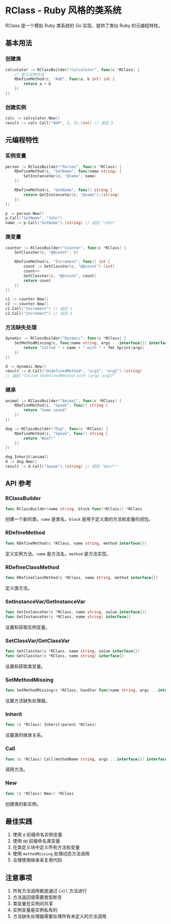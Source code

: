 # RClass - Ruby 风格的类系统

RClass 是一个模拟 Ruby 类系统的 Go 实现，提供了类似 Ruby 的元编程特性。

## 基本用法

### 创建类

```go
calculator := RClassBuilder("Calculator", func(c *RClass) {
    // 定义实例方法
    RDefineMethod(c, "Add", func(a, b int) int {
        return a + b
    })
})
```

### 创建实例

```go
calc := calculator.New()
result := calc.Call("Add", 2, 3).(int) // 返回 5
```

## 元编程特性

### 实例变量

```go
person := RClassBuilder("Person", func(c *RClass) {
    RDefineMethod(c, "SetName", func(name string) {
        SetInstanceVar(c, "@name", name)
    })

    RDefineMethod(c, "GetName", func() string {
        return GetInstanceVar(c, "@name").(string)
    })
})

p := person.New()
p.Call("SetName", "John")
name := p.Call("GetName").(string) // 返回 "John"
```

### 类变量

```go
counter := RClassBuilder("Counter", func(c *RClass) {
    SetClassVar(c, "@@count", 0)

    RDefineMethod(c, "Increment", func() int {
        count := GetClassVar(c, "@@count").(int)
        count++
        SetClassVar(c, "@@count", count)
        return count
    })
})

c1 := counter.New()
c2 := counter.New()
c1.Call("Increment") // 返回 1
c2.Call("Increment") // 返回 2
```

### 方法缺失处理

```go
dynamic := RClassBuilder("Dynamic", func(c *RClass) {
    SetMethodMissing(c, func(name string, args ...interface{}) interface{} {
        return "Called " + name + " with " + fmt.Sprint(args)
    })
})

d := dynamic.New()
result := d.Call("UndefinedMethod", "arg1", "arg2").(string)
// 返回 "Called UndefinedMethod with [arg1 arg2]"
```

### 继承

```go
animal := RClassBuilder("Animal", func(c *RClass) {
    RDefineMethod(c, "Speak", func() string {
        return "Some sound"
    })
})

dog := RClassBuilder("Dog", func(c *RClass) {
    RDefineMethod(c, "Speak", func() string {
        return "Woof!"
    })
})

dog.Inherit(animal)
d := dog.New()
result := d.Call("Speak").(string) // 返回 "Woof!"
```

## API 参考

### RClassBuilder

```go
func RClassBuilder(name string, block func(*RClass)) *RClass
```

创建一个新的类。`name` 是类名，`block` 是用于定义类的方法和变量的闭包。

### RDefineMethod

```go
func RDefineMethod(c *RClass, name string, method interface{})
```

定义实例方法。`name` 是方法名，`method` 是方法实现。

### RDefineClassMethod

```go
func RDefineClassMethod(c *RClass, name string, method interface{})
```

定义类方法。

### SetInstanceVar/GetInstanceVar

```go
func SetInstanceVar(c *RClass, name string, value interface{})
func GetInstanceVar(c *RClass, name string) interface{}
```

设置和获取实例变量。

### SetClassVar/GetClassVar

```go
func SetClassVar(c *RClass, name string, value interface{})
func GetClassVar(c *RClass, name string) interface{}
```

设置和获取类变量。

### SetMethodMissing

```go
func SetMethodMissing(c *RClass, handler func(name string, args ...interface{}) interface{})
```

设置方法缺失处理器。

### Inherit

```go
func (c *RClass) Inherit(parent *RClass)
```

设置类的继承关系。

### Call

```go
func (c *RClass) Call(methodName string, args ...interface{}) interface{}
```

调用方法。

### New

```go
func (c *RClass) New() *RClass
```

创建类的新实例。

## 最佳实践

1. 使用 `@` 前缀命名实例变量
2. 使用 `@@` 前缀命名类变量
3. 在类定义块中定义所有方法和变量
4. 使用 `methodMissing` 处理动态方法调用
5. 合理使用继承来复用代码

## 注意事项

1. 所有方法调用都是通过 `Call` 方法进行
2. 方法返回值需要类型断言
3. 类变量在实例间共享
4. 实例变量是实例私有的
5. 方法缺失处理器需要处理所有未定义的方法调用
